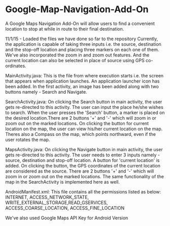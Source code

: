 # Google-Map-Navigation-Add-On
A Google Maps Navigation Add-On will allow users to find a convenient location to stop at while in route to their final destination.

11/1/15 - Loaded the files we have done so far to the repository
Currently, the application is capable of taking three inputs i.e. the source, destination and the stop-off location and placing three markers on each one of them.
We've also incorporated the zoom in and zoom out features. And the current location can also be selected in place of source using GPS co-ordinates.

MainActivity.java:
This is the file from where execution starts i.e. the screen that appears when application launches. An application launcher icon has been added. In the first activity, an image has been added along with two buttons namely - Search and Navigate.

SearchActivity.java:
On clicking the Search button in main activity, the user gets re-directed to this activity. The user can input the place he/she wishes to search. When the user presses the 'Search' button, a marker is placed on the desired location.There are 2 buttons '+' and '-' which will zoom in or zoom out on the marked locations. On clicking the button for current location on the map, the user can view his/her current location on the map. Theres also a Compass on the map, which points northward, even if the user rotates the map.

MapsActivity.java:
On clicking the Navigate button in main activity, the user gets re-directed to this activity. The user needs to enter 3 inputs namely - source, destination and stop-off location. A button for 'current location' is added. On clicking the button, the GPS coordinates of the current location are considered as the source. There are 2 buttons '+' and '-' which will zoom in or zoom out on the marked locations. The same functionality of the map in the SearchActivity is implemented here as well.

AndroidManifest.xml:
This file contains all the permissions listed as below:
INTERNET, ACCESS_NETWORK_STATE, WRITE_EXTERNAL_STORAGE,READ_GSERVICES, ACCESS_COARSE_LOCATION, ACCESS_FINE_LOCATION

We've also used Google Maps API Key for Android Version

